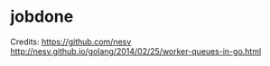 # jobdone
Credits:
https://github.com/nesv
http://nesv.github.io/golang/2014/02/25/worker-queues-in-go.html